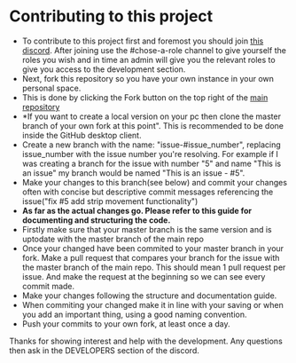 # Contributing to this project
* To contribute to this project first and foremost you should join [this discord](https://discord.gg/9Yh7cWZ). After joining use the #chose-a-role channel to give yourself the roles you wish and in time an admin will give you the relevant roles to give you access to the development section.
* Next, fork this repository so you have your own instance in your own personal space.
* This is done by clicking the Fork button on the top right of the [main repository](https://imgur.com/a/w1I0JiQ)
* *If you want to create a local version on your pc then clone the master branch of your own fork at this point". This is recommended to be done inside the GitHub desktop client.
* Create a new branch with the name: "issue-#issue_number", replacing issue_number with the issue number you're resolving. For example if I was creating a branch for the issue with number "5" and name "This is an issue" my branch would be named "This is an issue - #5". 
* Make your changes to this branch(see below) and commit your changes often with concise but descriptive commit messages referencing the issue("fix #5 add strip movement functionality")
* **As far as the actual changes go. Please refer to this guide for documenting and structuring the code.** 
* Firstly make sure that your master branch is the same version and is uptodate with the master branch of the main repo 
* Once your changed have been commited to your master branch in your fork. Make a pull request that compares your branch for the issue with the master branch of the main repo. This should mean 1 pull request per issue. And make the request at the beginning so we can see every commit made.
* Make your changes following the structure and documentation guide.
* When commiting your changed make it in line with your saving or when you add an important thing, using a good naming convention.
* Push your commits to your own fork, at least once a day.


Thanks for showing interest and help with the development. Any questions then ask in the DEVELOPERS section of the discord.
